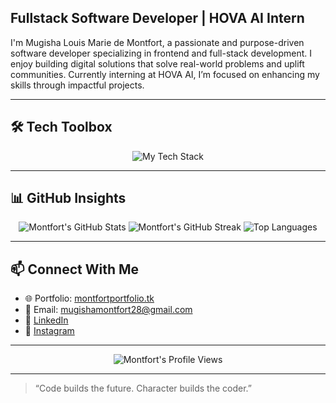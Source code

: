 
## Fullstack Software Developer | HOVA AI Intern

I'm Mugisha Louis Marie de Montfort, a passionate and purpose-driven software developer specializing in frontend and full-stack development. I enjoy building digital solutions that solve real-world problems and uplift communities. Currently interning at HOVA AI, I’m focused on enhancing my skills through impactful projects.


---

## 🛠 Tech Toolbox  
<div align="center">
  <img src="https://skillicons.dev/icons?i=html,css,js,ts,react,nextjs,vue,nodejs,express,mysql,tailwind,git,github,vscode" alt="My Tech Stack" />
</div>

---

## 📊 GitHub Insights
<div align="center">
  <img src="https://github-readme-stats.vercel.app/api?username=Montfort28&show_icons=true&theme=tokyonight" alt="Montfort's GitHub Stats" />
  <img src="https://streak-stats.demolab.com?user=Montfort28&theme=tokyonight" alt="Montfort's GitHub Streak" />
  <img src="https://github-readme-stats.vercel.app/api/top-langs/?username=Montfort28&layout=compact&theme=tokyonight" alt="Top Languages" />
</div>

---

## 📫 Connect With Me  
- 🌐 Portfolio: [montfortportfolio.tk](https://montfortportfolio.tk)  
- 📧 Email: [mugishamontfort28@gmail.com](mailto:mugishamontfort28@gmail.com)  
- 💼 [LinkedIn](https://www.linkedin.com/in/mugisha-montfort-5b9177346/)  
- 📲 [Instagram](https://www.instagram.com/mont_fort_/)

---

<div align="center">
  <img src="https://komarev.com/ghpvc/?username=Montfort28&style=for-the-badge&color=blue" alt="Montfort's Profile Views" />
</div>

---

> “Code builds the future. Character builds the coder.”
